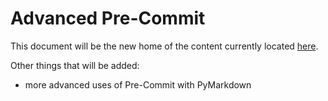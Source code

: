 # Advanced Pre-Commit

This document will be the new home of the content currently located
[here](https://github.com/jackdewinter/pymarkdown/blob/main/docs/pre-commit.md).

Other things that will be added:

- more advanced uses of Pre-Commit with PyMarkdown

